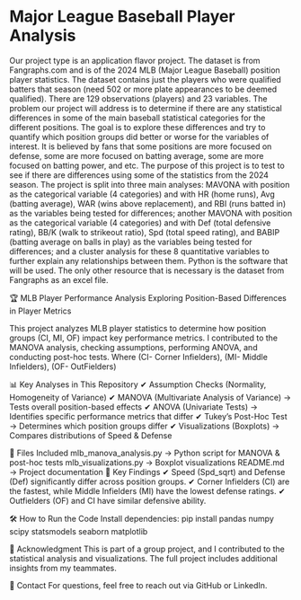 # Major League Baseball Player Analysis
Our project type is an application flavor project. The dataset is from Fangraphs.com and is of the 2024 MLB (Major League Baseball) position player statistics. The dataset contains just the players who were qualified batters that season (need 502 or more plate appearances to be deemed qualified). There are 129 observations (players) and 23 variables. The problem our project will address is to determine if there are any statistical differences in some of the main baseball statistical categories for the different positions. The goal is to explore these differences and try to quantify which position groups did better or worse for the variables of interest. It is believed by fans that some positions are more focused on defense, some are more focused on batting average, some are more focused on batting power, and etc. The purpose of this project is to test to see if there are differences using some of the statistics from the 2024 season. 
The project is split into three main analyses: MAVONA with position as the categorical variable (4 categories) and with HR (home runs), Avg (batting average), WAR (wins above replacement), and RBI (runs batted in) as the variables being tested for differences; another MAVONA with position as the categorical variable (4 categories) and with Def (total defensive rating), BB/K (walk to strikeout ratio), Spd (total speed rating), and BABIP (batting average on balls in play) as the variables being tested for differences; and a cluster analysis for these 8 quantitative variables to further explain any relationships between them.
Python is the software that will be used. The only other resource that is necessary is the dataset from Fangraphs as an excel file.

🏆 MLB Player Performance Analysis
Exploring Position-Based Differences in Player Metrics

This project analyzes MLB player statistics to determine how position groups (CI, MI, OF) impact key performance metrics.
I contributed to the MANOVA analysis, checking assumptions, performing ANOVA, and conducting post-hoc tests.
Where (CI- Corner Infielders), (MI- Middle Infielders), (OF- OutFielders)

📊 Key Analyses in This Repository
✔ Assumption Checks (Normality, Homogeneity of Variance)
✔ MANOVA (Multivariate Analysis of Variance) → Tests overall position-based effects
✔ ANOVA (Univariate Tests) → Identifies specific performance metrics that differ
✔ Tukey’s Post-Hoc Test → Determines which position groups differ
✔ Visualizations (Boxplots) → Compares distributions of Speed & Defense

📂 Files Included
mlb_manova_analysis.py → Python script for MANOVA & post-hoc tests
mlb_visualizations.py → Boxplot visualizations
README.md → Project documentation
📌 Key Findings
✔ Speed (Spd_sqrt) and Defense (Def) significantly differ across position groups.
✔ Corner Infielders (CI) are the fastest, while Middle Infielders (MI) have the lowest defense ratings.
✔ Outfielders (OF) and CI have similar defensive ability.

🛠 How to Run the Code
Install dependencies:
pip install pandas numpy scipy statsmodels seaborn matplotlib


📢 Acknowledgment
This is part of a group project, and I contributed to the statistical analysis and visualizations. The full project includes additional insights from my teammates.

📧 Contact
For questions, feel free to reach out via GitHub or LinkedIn.

